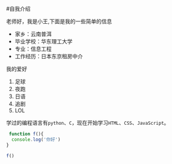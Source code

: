 #自我介绍

老师好，我是小王,下面是我的一些简单的信息

* 家乡：云南普洱
* 毕业学校：华东理工大学
* 专业：信息工程
* 工作经历：日本东京租房中介

我的爱好

1. 足球
2. 夜跑
3. 日语
4. 追剧
5. LOL

学过的编程语言有`python`、`C`，现在开始学习`HTML`、`CSS`、`JavaScript`。
```javascript
 function f(){
  console.log('你好')
}

f()
 ```
